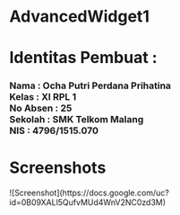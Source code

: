 # AdvancedWidget1
<h1>Identitas Pembuat : </h1>
<h3>Nama      : Ocha Putri Perdana Prihatina
<br>Kelas     : XI RPL 1
<br>No Absen  : 25
<br>Sekolah   : SMK Telkom Malang
<br>NIS       : 4796/1515.070</h3>
<h1>Screenshots</h1>
![Screenshot](https://docs.google.com/uc?id=0B09XALl5QufvMUd4WnV2NC0zd3M)
